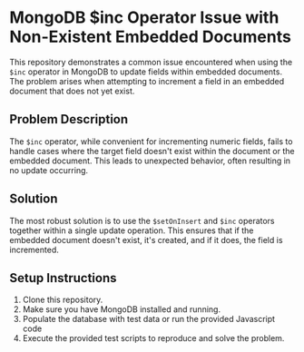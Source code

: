 # MongoDB $inc Operator Issue with Non-Existent Embedded Documents

This repository demonstrates a common issue encountered when using the `$inc` operator in MongoDB to update fields within embedded documents. The problem arises when attempting to increment a field in an embedded document that does not yet exist.

## Problem Description
The `$inc` operator, while convenient for incrementing numeric fields, fails to handle cases where the target field doesn't exist within the document or the embedded document. This leads to unexpected behavior, often resulting in no update occurring.

## Solution
The most robust solution is to use the `$setOnInsert` and `$inc` operators together within a single update operation.  This ensures that if the embedded document doesn't exist, it's created, and if it does, the field is incremented.

## Setup Instructions
1. Clone this repository.
2. Make sure you have MongoDB installed and running.
3. Populate the database with test data or run the provided Javascript code
4. Execute the provided test scripts to reproduce and solve the problem.